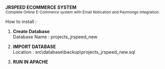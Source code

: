 **JRSPEED ECOMMERCE SYSTEM**<br>
<small>Complete Online E-Commerce system with Email Notication and Paymongo Integration.</small>
<br>

How to install :
1) **Create Database** <br>
Database Name : projects_jrspeed_new

2) **IMPORT DATABASE** <br>
  Location : src\database\backup\projects_jrspeed_new.sql<br>
  
3) **RUN IN APACHE**

